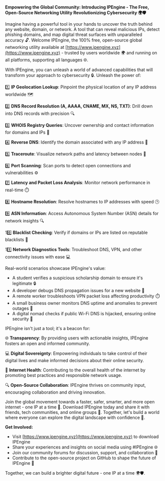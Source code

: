 **Empowering the Global Community: Introducing IPEngine - The Free, Open-Source Networking Utility Revolutionizing Cybersecurity 🌍🛡️**

Imagine having a powerful tool in your hands to uncover the truth behind any website, domain, or network. A tool that can reveal malicious IPs, detect phishing domains, and map digital threat surfaces with unparalleled accuracy 🔓. Welcome IPEngine, the 100% free, open-source global networking utility available at [https://www.ipengine.xyz](https://www.ipengine.xyz) - trusted by users worldwide 🌍 and running on all platforms, supporting all languages 🌐.

With IPEngine, you can unleash a world of advanced capabilities that will transform your approach to cybersecurity 🔒. Unleash the power of:

1️⃣ **IP Geolocation Lookup**: Pinpoint the physical location of any IP address worldwide 🗺️

2️⃣ **DNS Record Resolution (A, AAAA, CNAME, MX, NS, TXT)**: Drill down into DNS records with precision 🔍

3️⃣ **WHOIS Registry Queries**: Uncover ownership and contact information for domains and IPs 🔑

4️⃣ **Reverse DNS**: Identify the domain associated with any IP address 🔄

5️⃣ **Traceroute**: Visualize network paths and latency between nodes 📡

6️⃣ **Port Scanning**: Scan ports to detect open connections and vulnerabilities ⚙️

7️⃣ **Latency and Packet Loss Analysis**: Monitor network performance in real-time ⏱️

8️⃣ **Hostname Resolution**: Resolve hostnames to IP addresses with speed 🕒

9️⃣ **ASN Information**: Access Autonomous System Number (ASN) details for network insights 🔍

10️⃣ **Blacklist Checking**: Verify if domains or IPs are listed on reputable blacklists 🚨

11️⃣ **Network Diagnostics Tools**: Troubleshoot DNS, VPN, and other connectivity issues with ease 💻

Real-world scenarios showcase IPEngine's value:

* A student verifies a suspicious scholarship domain to ensure it's legitimate 🔒
* A developer debugs DNS propagation issues for a new website 📡
* A remote worker troubleshoots VPN packet loss affecting productivity ⏱️
* A small business owner monitors DNS uptime and anomalies to prevent outages 💼
* A digital nomad checks if public Wi-Fi DNS is hijacked, ensuring online security 🛂

IPEngine isn't just a tool; it's a beacon for:

🌐 **Transparency**: By providing users with actionable insights, IPEngine fosters an open and informed community.

💻 **Digital Sovereignty**: Empowering individuals to take control of their digital lives and make informed decisions about their online security.

📡 **Internet Health**: Contributing to the overall health of the internet by promoting best practices and responsible network usage.

🔍 **Open-Source Collaboration**: IPEngine thrives on community input, encouraging collaboration and driving innovation.

Join the global movement towards a faster, safer, smarter, and more open internet - one IP at a time 🚀. Download IPEngine today and share it with friends, tech communities, and online groups 🤝. Together, let's build a world where everyone can explore the digital landscape with confidence 🔑.

**Get Involved:**

* Visit [https://www.ipengine.xyz](https://www.ipengine.xyz) to download IPEngine
* Share your experiences and insights on social media using #IPEngine 🌐
* Join our community forums for discussion, support, and collaboration 💬
* Contribute to the open-source project on GitHub to shape the future of IPEngine 🔧

Together, we can build a brighter digital future - one IP at a time 🌍🛡️.
